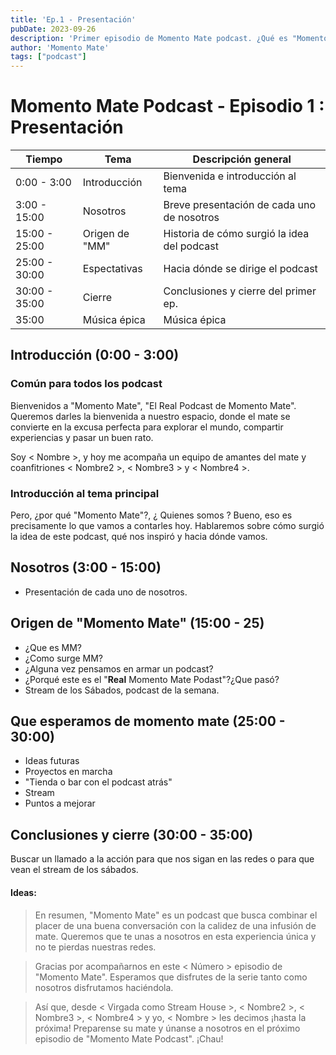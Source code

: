 ```yaml
---
title: 'Ep.1 - Presentación'
pubDate: 2023-09-26
description: 'Primer episodio de Momento Mate podcast. ¿Qué es "Momento Mate"?, ¿Cómo surge? y ¿Quienes somos?'
author: 'Momento Mate'
tags: ["podcast"]
---
```


# Momento Mate Podcast - Episodio 1 : Presentación

| Tiempo        | Tema           | Descripción general                         |
| ------------- | -------------- | ------------------------------------------- |
| 0:00 - 3:00   | Introducción   | Bienvenida e introducción al tema           |
| 3:00 - 15:00  | Nosotros       | Breve presentación de cada uno de nosotros  |
| 15:00 - 25:00 | Origen de "MM" | Historia de cómo surgió la idea del podcast |
| 25:00 - 30:00 | Espectativas   | Hacia dónde se dirige el podcast            |
| 30:00 - 35:00 | Cierre         | Conclusiones y cierre del primer ep.        |
| 35:00         | Música épica   | Música épica                                |

## Introducción (0:00 - 3:00)

### Común para todos los podcast

Bienvenidos a "Momento Mate", "El Real Podcast de Momento Mate". Queremos darles la bienvenida a nuestro espacio, donde el mate se convierte en la excusa perfecta para explorar el mundo, compartir experiencias y pasar un buen rato.

Soy < Nombre >, y hoy me acompaña un equipo de amantes del mate y coanfitriones < Nombre2 >, < Nombre3 > y < Nombre4 >.

### Introducción al tema principal

Pero, ¿por qué "Momento Mate"?, ¿ Quienes somos ? Bueno, eso es precisamente lo que vamos a contarles hoy. Hablaremos sobre cómo surgió la idea de este podcast, qué nos inspiró y hacia dónde vamos.

## Nosotros (3:00 - 15:00)

- Presentación de cada uno de nosotros.

## Origen de "Momento Mate" (15:00 - 25)

- ¿Que es MM?
- ¿Como surge MM?
- ¿Alguna vez pensamos en armar un podcast?
- ¿Porqué este es el "**Real** Momento Mate Podast"?¿Que pasó?
- Stream de los Sábados, podcast de la semana.

## Que esperamos de momento mate (25:00 - 30:00)

- Ideas futuras
- Proyectos en marcha
- "Tienda o bar con el podcast atrás"
- Stream
- Puntos a mejorar

## Conclusiones y cierre (30:00 - 35:00)

Buscar un llamado a la acción para que nos sigan en las redes o para que vean el stream de los sábados.
#### Ideas:

> En resumen, "Momento Mate" es un podcast que busca combinar el placer de una buena conversación con la calidez de una infusión de mate. Queremos que te unas a nosotros en esta experiencia única y no te pierdas nuestras redes.

> Gracias por acompañarnos en este < Número > episodio de "Momento Mate". Esperamos que disfrutes de la serie tanto como nosotros disfrutamos haciéndola.

> Así que, desde < Virgada como Stream House >, < Nombre2 >, < Nombre3 >, < Nombre4 > y yo, < Nombre > les decimos ¡hasta la próxima! Preparense su mate y únanse a nosotros en el próximo episodio de "Momento Mate Podcast". ¡Chau!